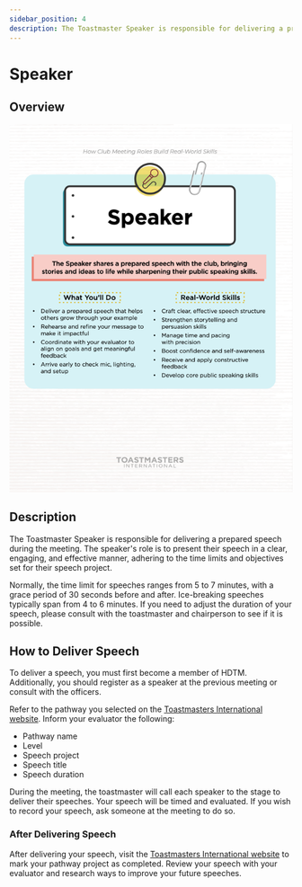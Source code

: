 ```yaml
---
sidebar_position: 4
description: The Toastmaster Speaker is responsible for delivering a prepared speech during the meeting. 
---
```


# Speaker

## Overview 

![speaker-overview.png](speaker-overview.png)

## Description

The Toastmaster Speaker is responsible for delivering a prepared speech during the meeting. The speaker's role is to
present their speech in a clear, engaging, and effective manner, adhering to the time limits and objectives set for
their speech project.

Normally, the time limit for speeches ranges from 5 to 7 minutes, with a grace period of 30 seconds before and after.
Ice-breaking speeches typically span from 4 to 6 minutes. If you need to adjust the duration of your speech, please
consult with the toastmaster and chairperson to see if it is possible.

## How to Deliver Speech

To deliver a speech, you must first become a member of HDTM. Additionally, you should register as a speaker at the
previous meeting or consult with the officers.

Refer to the pathway you selected on the [Toastmasters International website](https://www.toastmasters.org/). Inform
your evaluator the following: 

- Pathway name 
- Level
- Speech project 
- Speech title 
- Speech duration 

During the meeting, the toastmaster will call each speaker to the stage to deliver their speeches. Your speech
will be timed and evaluated. If you wish to record your speech, ask someone at the meeting to do so.

### After Delivering Speech

After delivering your speech, visit the [Toastmasters International website](https://www.toastmasters.org/) to mark your
pathway project as completed.
Review your speech with your evaluator and research ways to improve your future speeches.
